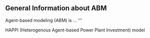 ## General Information about ABM
Agent-based modeling (ABM) is ...
'''

HAPPI (Heterogenous Agent-based Power Plant Investment) model
